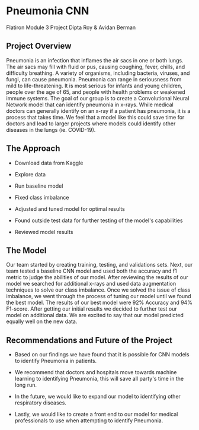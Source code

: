 # Pneumonia CNN
Flatiron Module 3 Project Dipta Roy & Avidan Berman

## Project Overview

Pneumonia is an infection that inflames the air sacs in one or both lungs. The air sacs may fill with fluid or pus, causing coughing, fever, chills, and difficulty breathing. A variety of organisms, including bacteria, viruses, and fungi, can cause pneumonia. Pneumonia can range in seriousness from mild to life-threatening. It is most serious for infants and young children, people over the age of 65, and people with health problems or weakened immune systems. The goal of our group is to create a Convolutional Neural Network model that can identify pneumonia in x-rays. While medical doctors can generally identify on an x-ray if a patient has pneumonia, it is a process that takes time. We feel that a model like this could save time for doctors and lead to larger projects where models could identify other diseases in the lungs (ie. COVID-19).

## The Approach
- Download data from Kaggle

- Explore data

- Run baseline model

- Fixed class imbalance

- Adjusted and tuned model for optimal results

- Found outside test data for further testing of the model's capabilities

- Reviewed model results

## The Model
Our team started by creating training, testing, and validations sets. Next, our team tested a baseline CNN model and used both the accuracy and f1 metric to judge the abilities of our model. After reviewing the results of our model we searched for additional x-rays and used data augmentation techniques to solve our class imbalance. Once we solved the issue of class imbalance, we went through the process of tuning our model until we found the best model. The results of our best model were 92% Accuracy and 94% F1-score. After getting our initial results we decided to further test our model on additional data. We are excited to say that our model predicted equally well on the new data.

## Recommendations and Future of the Project
- Based on our findings we have found that it is possible for CNN models to identify Pneumonia in patients.
 
- We recommend that doctors and hospitals move towards machine learning to identifying Pneumonia, this will save all party's time in the long run.
 
- In the future, we would like to expand our model to identifying other respiratory diseases.
 
- Lastly, we would like to create a front end to our model for medical professionals to use when attempting to identify Pneumonia.
